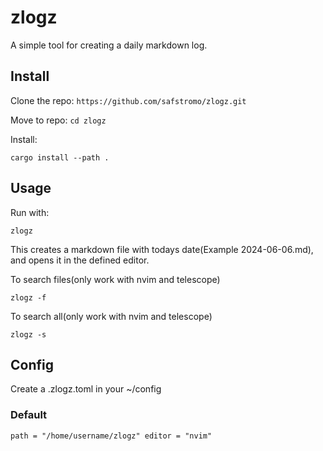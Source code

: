 # zlogz

A simple tool for creating a daily markdown log.

## Install

Clone the repo:
`https://github.com/safstromo/zlogz.git`

Move to repo:
`cd zlogz`

Install:

`cargo install --path .`

## Usage

Run with:

`zlogz`

This creates a markdown file with todays date(Example 2024-06-06.md),
and opens it in the defined editor.

To search files(only work with nvim and telescope)

`zlogz -f`

To search all(only work with nvim and telescope)

`zlogz -s`

## Config

Create a .zlogz.toml in your ~/config

### Default

`path = "/home/username/zlogz"
editor = "nvim"`
